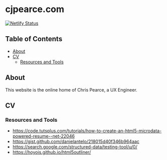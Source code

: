 # cjpearce.com <!-- omit in toc -->

[![Netlify Status](https://api.netlify.com/api/v1/badges/9e197813-3284-4cb4-b0e1-ffe3ce1f33f4/deploy-status)](https://app.netlify.com/sites/cjpearce/deploys)

## Table of Contents <!-- omit in toc -->
- [About](#about)
- [CV](#cv)
  - [Resources and Tools](#resources-and-tools)

## About

This website is the online home of Chris Pearce, a UX Engineer.

## CV

### Resources and Tools

- https://code.tutsplus.com/tutorials/how-to-create-an-html5-microdata-powered-resume--net-22046
- https://gist.github.com/danielantelo/218015d40f346b964aac
- https://search.google.com/structured-data/testing-tool/u/0/
- https://hoyois.github.io/html5outliner/

